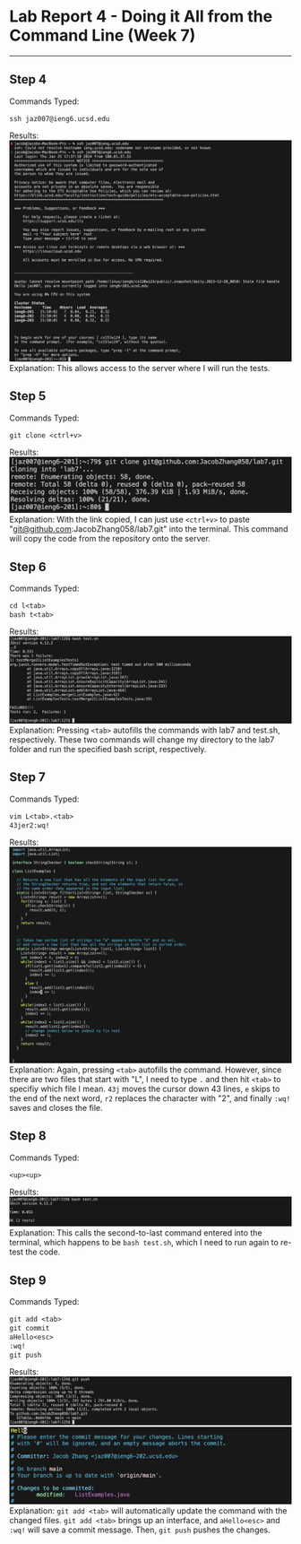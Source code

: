 
# Lab Report 4 - Doing it All from the Command Line (Week 7)
***

## Step 4

Commands Typed:
```
ssh jaz007@ieng6.ucsd.edu
```
Results:
![Image](lab-report-4b.png)
Explanation:
This allows access to the server where I will run the tests.

## Step 5

Commands Typed:
```
git clone <ctrl+v>
```
Results:
![Image](lab-report-4a.png)
Explanation:
With the link copied, I can just use ``<ctrl+v>`` to paste "git@github.com:JacobZhang058/lab7.git" into the terminal. This command will copy the code from the repository onto the server.

## Step 6

Commands Typed:
```
cd l<tab>
bash t<tab>
```
Results:
![Image](lab-report-4c.png)
Explanation:
Pressing ``<tab>`` autofills the commands with lab7 and test.sh, respectively. These two commands will change my directory to the lab7 folder and run the specified bash script, respectively.

## Step 7

Commands Typed:
```
vim L<tab>.<tab>
43jer2:wq!
```
Results:
![Image](lab-report-4d.png)
Explanation:
Again, pressing ``<tab>`` autofills the command. However, since there are two files that start with "L", I need to type ``.`` and then hit ``<tab>`` to specifiy which file I mean.
``43j`` moves the cursor down 43 lines, ``e`` skips to the end of the next word, ``r2`` replaces the character with "2", and finally ``:wq!`` saves and closes the file.

## Step 8

Commands Typed:
```
<up><up>
```
Results:
![Image](lab-report-4e.png)
Explanation:
This calls the second-to-last command entered into the terminal, which happens to be ``bash test.sh``, which I need to run again to re-test the code.

## Step 9

Commands Typed:
```
git add <tab>
git commit
aHello<esc>
:wq!
git push
```
Results:
![Image](lab-report-4f.png)
![Image](lab-report-4g.png)
Explanation:
``git add <tab>`` will automatically update the command with the changed files. ``git add <tab>`` brings up an interface, and ``aHello<esc>`` and ``:wq!`` will save a commit message. Then, ``git push`` pushes the changes.


